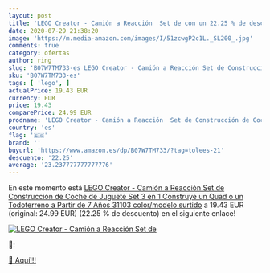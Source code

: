 ```yaml
---
layout: post
title: 'LEGO Creator - Camión a Reacción  Set de con un 22.25 % de descuento'
date: 2020-07-29 21:38:20
image: 'https://m.media-amazon.com/images/I/51zcwgP2c1L._SL200_.jpg'
comments: true
category: ofertas
author: ring
slug: 'B07W7TM733-es LEGO Creator - Camión a Reacción Set de Construcción de...'
sku: 'B07W7TM733-es'
tags: [ 'lego', ]
actualPrice: 19.43 EUR
currency: EUR
price: 19.43
comparePrice: 24.99 EUR
prodname: 'LEGO Creator - Camión a Reacción  Set de Construcción de Coche de Juguete  Set 3 en 1  Construye un Quad o un Todoterreno  a Partir de 7 Años  31103    color/modelo surtido'
country: 'es'
flag: '🇪🇸'
brand: ''
buyurl: 'https://www.amazon.es/dp/B07W7TM733/?tag=tolees-21'
descuento: '22.25'
average: '23.237777777777776'
---
```


En este momento está [LEGO Creator - Camión a Reacción  Set de Construcción de Coche de Juguete  Set 3 en 1  Construye un Quad o un Todoterreno  a Partir de 7 Años  31103    color/modelo surtido](https://www.amazon.es/dp/B07W7TM733/?tag=tolees-21) a 19.43 EUR (original: 24.99 EUR) (22.25 %  de descuento) en el siguiente enlace!

[![LEGO Creator - Camión a Reacción  Set de](https://m.media-amazon.com/images/I/51zcwgP2c1L._SL200_.jpg)](https://www.amazon.es/dp/B07W7TM733/?tag=tolees-21)

🔎:


[🛒 Aquí!!!](https://www.amazon.es/dp/B07W7TM733/?tag=tolees-21)
